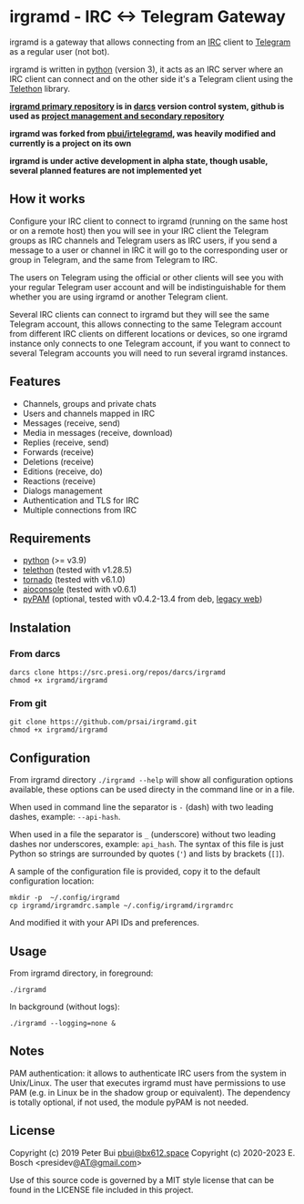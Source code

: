 # irgramd - IRC <-> Telegram Gateway

irgramd is a gateway that allows connecting from an [IRC] client to
[Telegram] as a regular user (not bot).

irgramd is written in [python] (version 3), it acts as an IRC server
where an IRC client can connect and on the other side it's a Telegram client
using the [Telethon] library.

**[irgramd primary repository] is in [darcs] version control system, github
is used as [project management and secondary repository]**

**irgramd was forked from [pbui/irtelegramd], was heavily modified and
currently is a project on its own**

**irgramd is under active development in alpha state, though usable, several
planned features are not implemented yet**

## How it works

Configure your IRC client to connect to irgramd (running on the same host or
on a remote host) then you will see in your IRC client the Telegram groups
as IRC channels and Telegram users as IRC users, if you send a message to a
user or channel in IRC it will go to the corresponding user or group in
Telegram, and the same from Telegram to IRC.

The users on Telegram using the official or other clients will see you with
your regular Telegram user account and will be indistinguishable for them
whether you are using irgramd or another Telegram client.

Several IRC clients can connect to irgramd but they will see the same
Telegram account, this allows connecting to the same Telegram account from
different IRC clients on different locations or devices, so one irgramd
instance only connects to one Telegram account, if you want to connect to
several Telegram accounts you will need to run several irgramd instances.

## Features

- Channels, groups and private chats
- Users and channels mapped in IRC
- Messages (receive, send)
- Media in messages (receive, download)
- Replies (receive, send)
- Forwards (receive)
- Deletions (receive)
- Editions (receive, do)
- Reactions (receive)
- Dialogs management
- Authentication and TLS for IRC
- Multiple connections from IRC

## Requirements

- [python] (>= v3.9)
- [telethon] (tested with v1.28.5)
- [tornado] (tested with v6.1.0)
- [aioconsole] (tested with v0.6.1)
- [pyPAM] (optional, tested with v0.4.2-13.4 from deb, [legacy web](https://web.archive.org/web/20110316070059/http://www.pangalactic.org/PyPAM/))

## Instalation

### From darcs

    darcs clone https://src.presi.org/repos/darcs/irgramd
    chmod +x irgramd/irgramd

### From git

    git clone https://github.com/prsai/irgramd.git
    chmod +x irgramd/irgramd

## Configuration

From irgramd directory `./irgramd --help` will show all configuration
options available, these options can be used directy in the command line or
in a file.

When used in command line the separator is `-` (dash) with two leading
dashes, example: `--api-hash`.

When used in a file the separator is `_` (underscore) without two leading
dashes nor underscores, example: `api_hash`. The syntax of this file is just
Python so strings are surrounded by quotes (`'`) and lists by brackets (`[]`).

A sample of the configuration file is provided, copy it to the default
configuration location:

    mkdir -p  ~/.config/irgramd
    cp irgramd/irgramdrc.sample ~/.config/irgramd/irgramdrc

And modified it with your API IDs and preferences.

## Usage

From irgramd directory, in foreground:

    ./irgramd

In background (without logs):

    ./irgramd --logging=none &

## Notes

PAM authentication: it allows to authenticate IRC users from the system in
Unix/Linux. The user that executes irgramd must have permissions to use PAM
(e.g. in Linux be in the shadow group or equivalent). The dependency is
totally optional, if not used, the module pyPAM is not needed.

## License

Copyright (c) 2019 Peter Bui <pbui@bx612.space> 
Copyright (c) 2020-2023 E. Bosch <presidev@AT@gmail.com>

Use of this source code is governed by a MIT style license that
can be found in the LICENSE file included in this project.

[IRC]: https://en.wikipedia.org/wiki/Internet_Relay_Chat
[Telegram]: https://telegram.org/
[python]: https://www.python.org/
[Telethon]: https://github.com/LonamiWebs/Telethon
[irgramd primary repository]: https://src.presi.org/darcs/irgramd
[darcs]: http://darcs.net
[project management and secondary repository]: https://github.com/prsai/irgramd
[pbui/irtelegramd]: https://github.com/pbui/irtelegramd
[python]: https://www.python.org
[tornado]: https://www.tornadoweb.org
[aioconsole]: https://github.com/vxgmichel/aioconsole
[pyPAM]: https://packages.debian.org/bullseye/python3-pam
